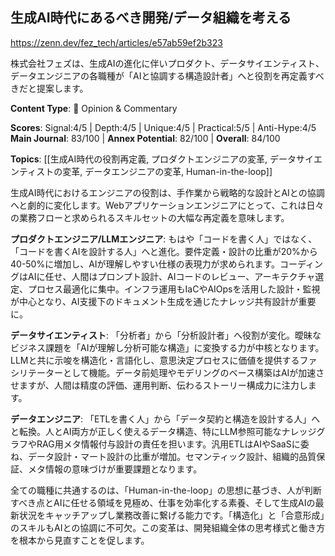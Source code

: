 ## 生成AI時代にあるべき開発/データ組織を考える

https://zenn.dev/fez_tech/articles/e57ab59ef2b323

株式会社フェズは、生成AIの進化に伴いプロダクト、データサイエンティスト、データエンジニアの各職種が「AIと協調する構造設計者」へと役割を再定義すべきだと提案します。

**Content Type**: 💭 Opinion & Commentary

**Scores**: Signal:4/5 | Depth:4/5 | Unique:4/5 | Practical:5/5 | Anti-Hype:4/5
**Main Journal**: 83/100 | **Annex Potential**: 82/100 | **Overall**: 84/100

**Topics**: [[生成AI時代の役割再定義, プロダクトエンジニアの変革, データサイエンティストの変革, データエンジニアの変革, Human-in-the-loop]]

生成AI時代におけるエンジニアの役割は、手作業から戦略的な設計とAIとの協調へと劇的に変化します。Webアプリケーションエンジニアにとって、これは日々の業務フローと求められるスキルセットの大幅な再定義を意味します。

**プロダクトエンジニア/LLMエンジニア**: もはや「コードを書く人」ではなく、「コードを書くAIを設計する人」へと進化。要件定義・設計の比重が20%から40-50%に増加し、AIが理解しやすい仕様の表現力が求められます。コーディングはAIに任せ、人間はプロンプト設計、AIコードのレビュー、アーキテクチャ選定、プロセス最適化に集中。インフラ運用もIaCやAIOpsを活用した設計・監視が中心となり、AI支援下のドキュメント生成を通じたナレッジ共有設計が重要に。

**データサイエンティスト**: 「分析者」から「分析設計者」へ役割が変化。曖昧なビジネス課題を「AIが理解し分析可能な構造」に変換する力が中核となります。LLMと共に示唆を構造化・言語化し、意思決定プロセスに価値を提供するファシリテーターとして機能。データ前処理やモデリングのベース構築はAIが加速させますが、人間は精度の評価、運用判断、伝わるストーリー構成力に注力します。

**データエンジニア**: 「ETLを書く人」から「データ契約と構造を設計する人」へと転換。人とAI両方が正しく使えるデータ構造、特にLLM参照可能なナレッジグラフやRAG用メタ情報付与設計の責任を担います。汎用ETLはAIやSaaSに委ね、データ設計・マート設計の比重が増加。セマンティック設計、組織的品質保証、メタ情報の意味づけが重要課題となります。

全ての職種に共通するのは、「Human-in-the-loop」の思想に基づき、人が判断すべき点とAIに任せる領域を見極め、仕事を効率化する素養、そして生成AIの最新状況をキャッチアップし業務改善に繋げる能力です。「構造化」と「合意形成」のスキルもAIとの協調に不可欠。この変革は、開発組織全体の思考様式と働き方を根本から見直すことを促します。